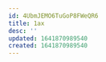 ```yaml
---
id: 4UbmJEMO6TuGoP8FWeQR6
title: 1ax
desc: ''
updated: 1641870989540
created: 1641870989540
---
```


